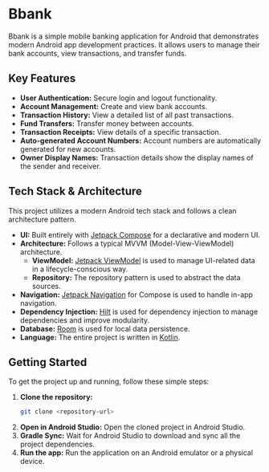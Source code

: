 # Bbank

Bbank is a simple mobile banking application for Android that demonstrates modern Android app development practices. It allows users to manage their bank accounts, view transactions, and transfer funds.

## Key Features

*   **User Authentication:** Secure login and logout functionality.
*   **Account Management:** Create and view bank accounts.
*   **Transaction History:** View a detailed list of all past transactions.
*   **Fund Transfers:** Transfer money between accounts.
*   **Transaction Receipts:** View details of a specific transaction.
*   **Auto-generated Account Numbers:** Account numbers are automatically generated for new accounts.
*   **Owner Display Names:** Transaction details show the display names of the sender and receiver.

## Tech Stack & Architecture

This project utilizes a modern Android tech stack and follows a clean architecture pattern.

*   **UI:** Built entirely with [Jetpack Compose](https://developer.android.com/jetpack/compose) for a declarative and modern UI.
*   **Architecture:** Follows a typical MVVM (Model-View-ViewModel) architecture.
    *   **ViewModel:** [Jetpack ViewModel](https://developer.android.com/topic/libraries/architecture/viewmodel) is used to manage UI-related data in a lifecycle-conscious way.
    *   **Repository:** The repository pattern is used to abstract the data sources.
*   **Navigation:** [Jetpack Navigation](https://developer.android.com/guide/navigation) for Compose is used to handle in-app navigation.
*   **Dependency Injection:** [Hilt](https://dagger.dev/hilt/) is used for dependency injection to manage dependencies and improve modularity.
*   **Database:** [Room](https://developer.android.com/training/data-storage/room) is used for local data persistence.
*   **Language:** The entire project is written in [Kotlin](https://kotlinlang.org/).

## Getting Started

To get the project up and running, follow these simple steps:

1.  **Clone the repository:**
    ```bash
    git clone <repository-url>
    ```
2.  **Open in Android Studio:**
    Open the cloned project in Android Studio.
3.  **Gradle Sync:**
    Wait for Android Studio to download and sync all the project dependencies.
4.  **Run the app:**
    Run the application on an Android emulator or a physical device.
